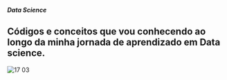 **_Data Science_**

## Códigos e conceitos que vou conhecendo ao longo da minha jornada de aprendizado em Data science.
![17 03](https://github.com/martanascimento1/datascience1/assets/103062784/acc6e933-87c0-4f84-afd2-e42b01be27ae)


